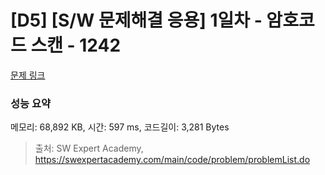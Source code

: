 # [D5] [S/W 문제해결 응용] 1일차 - 암호코드 스캔 - 1242 

[문제 링크](https://swexpertacademy.com/main/code/problem/problemDetail.do?contestProbId=AV15JEKKAM8CFAYD) 

### 성능 요약

메모리: 68,892 KB, 시간: 597 ms, 코드길이: 3,281 Bytes



> 출처: SW Expert Academy, https://swexpertacademy.com/main/code/problem/problemList.do